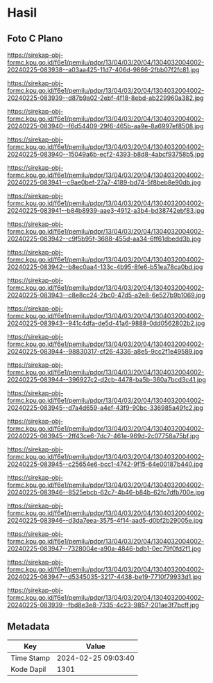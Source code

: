 # Hasil

## Foto C Plano

https://sirekap-obj-formc.kpu.go.id/f6e1/pemilu/pdpr/13/04/03/20/04/1304032004002-20240225-083938--a03aa425-11d7-406d-9866-2fbb07f2fc81.jpg

https://sirekap-obj-formc.kpu.go.id/f6e1/pemilu/pdpr/13/04/03/20/04/1304032004002-20240225-083939--d87b9a02-2ebf-4f18-8ebd-ab229960a382.jpg

https://sirekap-obj-formc.kpu.go.id/f6e1/pemilu/pdpr/13/04/03/20/04/1304032004002-20240225-083940--f6d54409-29f6-465b-aa9e-8a6997ef8508.jpg

https://sirekap-obj-formc.kpu.go.id/f6e1/pemilu/pdpr/13/04/03/20/04/1304032004002-20240225-083940--15049a6b-ecf2-4393-b8d8-4abcf93758b5.jpg

https://sirekap-obj-formc.kpu.go.id/f6e1/pemilu/pdpr/13/04/03/20/04/1304032004002-20240225-083941--c9ae0bef-27a7-4189-bd74-5f8beb8e90db.jpg

https://sirekap-obj-formc.kpu.go.id/f6e1/pemilu/pdpr/13/04/03/20/04/1304032004002-20240225-083941--b84b8939-aae3-4912-a3b4-bd38742ebf83.jpg

https://sirekap-obj-formc.kpu.go.id/f6e1/pemilu/pdpr/13/04/03/20/04/1304032004002-20240225-083942--c9f5b95f-3688-455d-aa34-6ff61dbedd3b.jpg

https://sirekap-obj-formc.kpu.go.id/f6e1/pemilu/pdpr/13/04/03/20/04/1304032004002-20240225-083942--b8ec0aa4-133c-4b95-8fe6-b51ea78ca0bd.jpg

https://sirekap-obj-formc.kpu.go.id/f6e1/pemilu/pdpr/13/04/03/20/04/1304032004002-20240225-083943--c8e8cc24-2bc0-47d5-a2e8-6e527b9b1069.jpg

https://sirekap-obj-formc.kpu.go.id/f6e1/pemilu/pdpr/13/04/03/20/04/1304032004002-20240225-083943--941c4dfa-de5d-41a6-9888-0dd0562802b2.jpg

https://sirekap-obj-formc.kpu.go.id/f6e1/pemilu/pdpr/13/04/03/20/04/1304032004002-20240225-083944--98830317-cf26-4336-a8e5-9cc2f1e49589.jpg

https://sirekap-obj-formc.kpu.go.id/f6e1/pemilu/pdpr/13/04/03/20/04/1304032004002-20240225-083944--396927c2-d2cb-4478-ba5b-360a7bcd3c41.jpg

https://sirekap-obj-formc.kpu.go.id/f6e1/pemilu/pdpr/13/04/03/20/04/1304032004002-20240225-083945--d7a4d659-a4ef-43f9-90bc-336985a49fc2.jpg

https://sirekap-obj-formc.kpu.go.id/f6e1/pemilu/pdpr/13/04/03/20/04/1304032004002-20240225-083945--2ff43ce6-7dc7-461e-969d-2c07758a75bf.jpg

https://sirekap-obj-formc.kpu.go.id/f6e1/pemilu/pdpr/13/04/03/20/04/1304032004002-20240225-083945--c25654e6-bcc1-4742-9f15-64e00187b440.jpg

https://sirekap-obj-formc.kpu.go.id/f6e1/pemilu/pdpr/13/04/03/20/04/1304032004002-20240225-083946--8525ebcb-62c7-4b46-b84b-62fc7dfb700e.jpg

https://sirekap-obj-formc.kpu.go.id/f6e1/pemilu/pdpr/13/04/03/20/04/1304032004002-20240225-083946--d3da7eea-3575-4f14-aad5-d0bf2b29005e.jpg

https://sirekap-obj-formc.kpu.go.id/f6e1/pemilu/pdpr/13/04/03/20/04/1304032004002-20240225-083947--7328004e-a90a-4846-bdb1-0ec79f0fd2f1.jpg

https://sirekap-obj-formc.kpu.go.id/f6e1/pemilu/pdpr/13/04/03/20/04/1304032004002-20240225-083947--d5345035-3217-4438-be19-7710f79933d1.jpg

https://sirekap-obj-formc.kpu.go.id/f6e1/pemilu/pdpr/13/04/03/20/04/1304032004002-20240225-083939--fbd8e3e8-7335-4c23-9857-201ae3f7bcff.jpg


## Metadata

| Key        | Value               |
| ---------- | ------------------- |
| Time Stamp | 2024-02-25 09:03:40 |
| Kode Dapil | 1301                |



